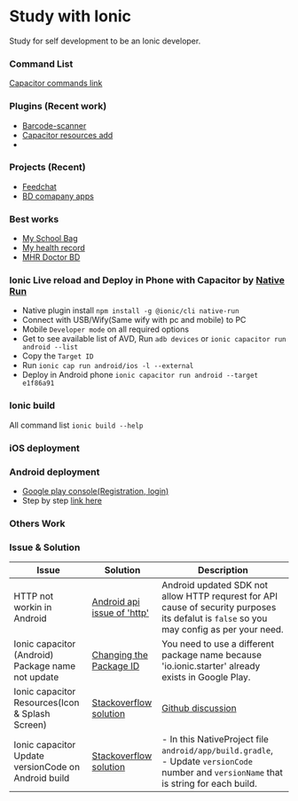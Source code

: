 # Study with Ionic
Study for self development to be an Ionic developer.


### Command List
[Capacitor commands link](https://capacitorjs.com/docs/getting-started/with-ionic)

### Plugins (Recent work)
- [Barcode-scanner](https://github.com/capacitor-community/barcode-scanner)
- [Capacitor resources add](https://github.com/ionic-team/capacitor-assets#adaptive-icons)
- 

### Projects (Recent)
- [Feedchat](https://play.google.com/store/apps/developer?id=Feedchat)
- [BD comapany apps](https://play.google.com/store/apps/developer?id=My+Global+App+Pty+Ltd)

### Best works
- [My School Bag](https://play.google.com/store/apps/details?id=com.myglobalapp.msb)
- [My health record](https://play.google.com/store/apps/details?id=com.health.mhr)
- [MHR Doctor BD](https://play.google.com/store/apps/details?id=com.myglobalapp.mhr.doctor)

### Ionic **Live reload and Deploy in Phone** with Capacitor by [Native Run](https://capacitorjs.com/docs/guides/live-reload)
 - Native plugin install `npm install -g @ionic/cli native-run`
 - Connect with USB/Wify(Same wify with pc and mobile) to PC
 - Mobile `Developer mode` on all required options
 - Get to see available list of AVD, Run `adb devices` or `ionic capacitor run android --list`
 - Copy the `Target ID`
 - Run `ionic cap run android/ios -l --external`
 - Deploy in Android phone `ionic capacitor run android --target e1f86a91`

### Ionic build
All command list `ionic build --help`

### iOS deployment

### Android deployment
- [Google play console(Registration, login)](https://developer.android.com/distribute/console)
- Step by step [link here](https://support.google.com/googleplay/android-developer/answer/9859152)

### Others Work

### Issue & Solution
Issue | Solution | Description
------------ | ------------- | -------------
HTTP not workin in Android | [Android api issue of 'http'](https://stackoverflow.com/questions/45940861/android-8-cleartext-http-traffic-not-permitted) | Android updated SDK not allow HTTP requrest for API cause of security purposes its defalut is `false` so you may config as per your need.
Ionic capacitor (Android) Package name not update | [Changing the Package ID](https://capacitorjs.com/docs/v4/android/configuration) | You need to use a different package name because 'io.ionic.starter' already exists in Google Play.
Ionic capacitor Resources(Icon & Splash Screen) | [Stackoverflow solution](https://stackoverflow.com/questions/66026629/error-occurred-while-copying-resources-android-icon-mdpi-foreground-png) | [Github discussion](https://github.com/ionic-team/capacitor-assets/issues/137)
Ionic capacitor Update versionCode on Android build | [Stackoverflow solution](https://stackoverflow.com/questions/72987043/ionic-6-capacitor-cannot-change-the-app-version-on-android) | - In this NativeProject file `android/app/build.gradle`,<br> - Update `versionCode` number and `versionName` that is string for each build.
